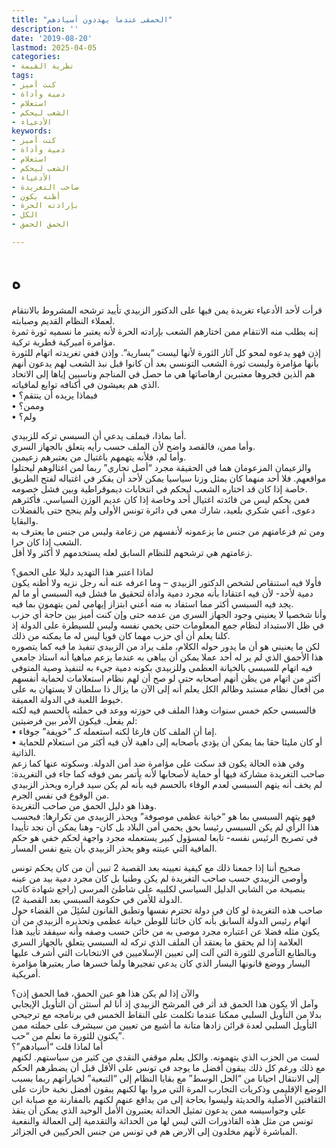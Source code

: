 ```yaml
---
title: "الحمقى عندما يهددون أسيادهم"
description: ''
date: '2019-08-20'
lastmod: 2025-04-05
categories:
- نظرية القيمة
tags:
- كنت أميز
- دمية وأداة
- استعلام
- الشعب ليحكم
- الأدعياء
keywords:
- كنت أميز
- دمية وأداة
- استعلام
- الشعب ليحكم
- الأدعياء
- صاحب التغريدة
- أظنه يكون
- بإرادته الحرة
- الكل
- الحمق الحمق

---
```

# **ه**

قرأت لأحد الأدعياء تغريدة يمن فيها على الدكتور الزبيدي تأييد ترشحه المشروط بالانتقام لعملاء النظام القديم وصبابته.  
إنه يطلب منه الانتقام ممن اختارهم الشعب بإرادته الحرة لأنه يعتبر ما نسميه ثورة ثمرة مؤامرة اميركية قطرية تركية.  
إذن فهو يدعوه لمحو كل آثار الثورة لأنها ليست “يسارية”. وإذن ففي تغريدته اتهام للثورة بأنها مؤامرة وليست ثورة الشعب التونسي بعد أن كانوا قبل نبذ الشعب لهم يدعون أنهم هم الذين فجروها معتبرين ارهاصاتها هي ما حصل في المناجم وناسبين إياها إلى الاتحاد الذي هم يعيشون في أكنافه توابع لمافياته.  
• فبماذا يريده أن ينتقم؟  
• وممن؟  
• ولم؟

أما بماذا، فبملف يدعي أن السبسي تركه للزبيدي.  
وأما ممن، فالقصد واضح لأن الملف حسب رأيه يتعلق بالجهاز السري.  
وأما لم، فلأنه يتهمهم باغتيال من يعتبرهم زعيمين.  
والزعيمان المزعومان هما في الحقيقة مجرد “أصل تجاري” ربما لمن اغتالوهم ليحتلوا مواقعهم. فلا أحد منهما كان يمثل وزنا سياسيا يمكن لأحد أن يفكر في اغتياله لفتح الطريق خاصة إذا كان قد اختاره الشعب ليحكم في انتخابات ديموقراطية وبين فشل خصومه.  
فمن يحكم ليس من فائدته اغتيال أحد وخاصة إذا كان عديم الوزن السياسي. فأكثرهم دعوى، أعني شكري بلعيد، شارك معي في دائرة تونس الأولى ولم ينجح حتى بالفضلات والبقايا.  
ومن ثم فزعامتهم من جنس ما يزعمونه لأنفسهم من زعامة وليس من جنس ما يعترف به الشعب إذا كان حرا.  
زعامتهم هي ترشحهم للنظام السابق لعله يستخدمهم لا أكثر ولا أقل.

لماذا اعتبر هذا التهديد دليلا على الحمق؟  
فأولا فيه استنقاص لشخص الدكتور الزبيدي – وما اعرفه عنه أنه رجل نزيه ولا أظنه يكون دمية لأحد- لأن فيه اعتقادا بأنه مجرد دمية وأداة لتحقيق ما فشل فيه السبسي أو ما لم يجد فيه السبسي أكثر مما استفاد به منه أعني ابتزاز إيهامي لمن يتهمون بما فيه.  
وأنا شخصيا لا يعنيني وجود الجهاز السري من عدمه حتى وإن كنت أميز بين حاجة أي حزب في ظل الاستبداد لنظام جمع المعلومات حتى يحمي نفسه وليس للسيطرة على الدولة إذ كلنا يعلم أن أي حزب مهما كان قويا ليس له ما يمكنه من ذلك.  
لكن ما يعنيني هو أن ما يدور حوله الكلام، ملف يراد من الزبيدي تنفيذ ما فيه كما يتصوره هذا الأحمق الذي لم ير له أحد عملا يمكن أن يباهي به عندما يزعم مباهيا أنه استاذ جامعي فيه اتهام للسبسي بالخيانة العظمى وللزبيدي بكونه دمية جيء به لتنفيذ وصية المتوفى أكثر من اتهام من يظن أنهم أصحابه حتى لو صح أن لهم نظام استعلامات لحماية أنفسهم من أفعال نظام مستبد وظالم الكل يعلم أنه إلى الآن ما يزال ذا سلطان لا يستهان به على خيوط اللعبة في الدولة العميقة.  
فالسبسي حكم خمس سنوات وهذا الملف في حوزته ووعد في حملته بالحسم فيه لكنه لم يفعل. فيكون الأمر بين فرضيتين:  
• إما أن الملف كان فارغا لكنه استعمله كـ “خويفة” جوفاء.  
• أو كان مليئا حقا بما يمكن أن يؤدي بأصحابه إلى داهية لأن فيه أكثر من استعلام للحماية الذاتية.  
وفي هذه الحالة يكون قد سكت على مؤامرة ضد أمن الدولة. وسكوته عنها كما زعم صاحب التغريدة مشاركة فيها أو حماية لأصحابها لأنه يأتمر بمن فوقه كما جاء في التغريدة: لم يخف أنه يتهم السبسي لعدم الوفاء بالحسم فيه بأنه لم يكن سيد قراره ويحذر الزبيدي من الوقوع في نفس الجرم.  
وهذا هو دليل الحمق من صاحب التغريدة.  
فهو يتهم السبسي بما هو “خيانة عظمى موصوفة” ويحذر الزبيدي من تكرارها: فبحسب هذا الرأي لم يكن السبسي رئيسا بحق يحمي أمن البلاد بل كان- وهنا يمكن أن نجد تأييدا في تصريح الرئيس نفسه- تابعا لمسؤول كبير يستعمله مجرد واجهة لحكم خفي هو حكم المافية التي عينته وهو يحذر الزبيدي بأن يتبع نفس المسار.

صحيح أننا إذا جمعنا ذلك مع كيفية تعيينه بعد القصبة 2 تبين أن من كان يحكم تونس وأوصى الزبيدي حسب صاحب التغريدة لم يكن وطنيا بل كان مجرد دمية بيد من عينه بنصيحة من الشابي الدليل السياسي لكلبيه على شاطئ المرسى (راجع شهادة كاتب الدولة للأمن في حكومة السبسي بعد القصبة 2).  
صاحب هذه التغريدة لو كان في دولة تحترم نفسها وتطبق القانون لسُئِلَ من القضاء حول اتهام رئيس الدولة السابق بأنه كان خائنا للوطن خيانة عظمى وتحذيره الزبيدي من أن يكون مثله فضلا عن اعتباره مجرد موصى به من خائن حسب وصفه وأنه سيفقد تأييد هذا العلامة إذا لم يحقق ما يعتقد أن الملف الذي تركه له السبسي يتعلق بالجهاز السري وبالطابع التآمري للثورة التي آلت إلى تعيين الإسلاميين في الانتخابات التي أشرف عليها اليسار ووضع قانونها اليسار الذي كان يدعي تفجيرها ولما خسرها صار يعتبرها مؤامرة أمريكية.

والآن إذا لم يكن هذا هو عين الحمق، فما الحمق إذن؟  
وآمل ألا يكون هذا الحمق قد أثر في المرشح الزبيدي إذ أنا لم أستثن أن التأويل الإيجابي بدلا من التأويل السلبي ممكنا عندما تكلمت على النقاط الخمس في برنامجه مع ترجيحي التأويل السلبي لعدة قرائن زادها متانة ما أشيع من تعيين من سيشرف على حملته ممن يكنون للثورة ما نعلم من “حب”.  
أما لماذا قلت “أسيادهم”؟  
لست من الحزب الذي يتهمونه. والكل يعلم موقفي النقدي من كثير من سياستهم. لكنهم مع ذلك ورغم كل ذلك يبقون أفضل ما يوجد في تونس على الأقل قبل أن يضطرهم الحكم إلى الانتقال احيانا من “الحل الوسط” مع بقايا النظام إلى “التبعية” لخياراتهم ربما بسبب الوضع الإقليمي وذكريات التجارب المرة التي مروا بها لكنهم يبقون أفضل نخبة حازت على الثقافتين الأصلية والحديثة وليسوا بحاجة إلى من يدافع عنهم لكنهم بالمقارنة مع صبابة ابن علي وجواسيسه ممن يدعون تمثيل الحداثة يعتبرون الأمل الوحيد الذي يمكن أن ينقذ تونس من مثل هذه القاذورات التي ليس لها من الحداثة والتقدمية إلى العمالة والنفعية المباشرة لأنهم مخلدون إلى الارض هم في تونس من جنس الحركيين في الجزائر.

###
